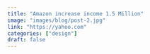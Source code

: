 ```yaml
---
title: "Amazon increase income 1.5 Million"
image: "images/blog/post-2.jpg"
link: "https://yahoo.com"
categories: ["design"]
draft: false
---
```

